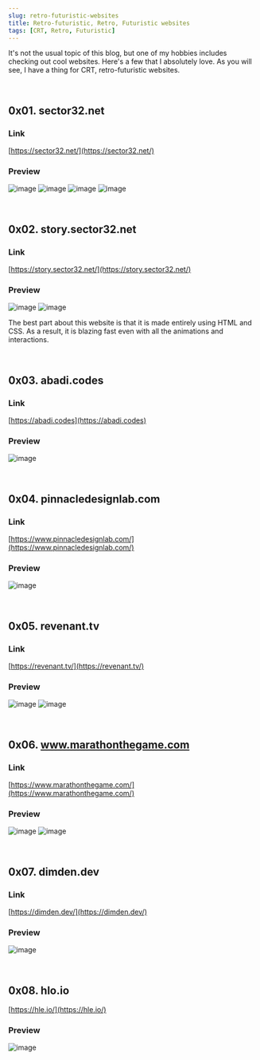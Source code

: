 ```yaml
---
slug: retro-futuristic-websites
title: Retro-futuristic, Retro, Futuristic websites
tags: [CRT, Retro, Futuristic]
---
```


It's not the usual topic of this blog, but one of my hobbies includes checking out cool websites. 
Here's a few that I absolutely love. 
As you will see, I have a thing for CRT, retro-futuristic websites.

<!-- truncate -->

&nbsp;

## 0x01. sector32.net

### Link
[https://sector32.net/](https://sector32.net/)

### Preview
![image](https://github.com/Kunull/Blog/assets/110326359/165f8e43-0cdc-45e5-b55e-1ac2ee8cb557)
![image](https://github.com/Kunull/Blog/assets/110326359/b0308798-885a-4544-a430-b6e6585dafe7)
![image](https://github.com/Kunull/Blog/assets/110326359/ab7e15da-91d5-49fb-87f8-ea2d0b19a6a3)
![image](https://github.com/Kunull/Blog/assets/110326359/beb2a0b6-afa7-483f-aed3-1614be76aca9)

&nbsp;

## 0x02. story.sector32.net

### Link
[https://story.sector32.net/](https://story.sector32.net/)

### Preview
![image](https://github.com/Kunull/Blog/assets/110326359/857d6a32-b9a2-458a-803f-f43d15f49d04)
![image](https://github.com/Kunull/Blog/assets/110326359/b13a9c2d-ecf8-4422-9617-765e0215f4de)

The best part about this website is that it is made entirely using HTML and CSS. As a result, it is blazing fast even with all the animations and interactions.

&nbsp;

## 0x03. abadi.codes

### Link
[https://abadi.codes](https://abadi.codes)

### Preview
![image](https://github.com/Kunull/Blog/assets/110326359/c949f918-651d-412b-8fac-71742d6bfcc7)

&nbsp;

## 0x04. pinnacledesignlab.com

### Link
[https://www.pinnacledesignlab.com/](https://www.pinnacledesignlab.com/)

### Preview
![image](https://github.com/Kunull/Blog/assets/110326359/9b6085c8-7e3c-4c10-b178-f5fc900f1a27)

&nbsp;

## 0x05. revenant.tv

### Link
[https://revenant.tv/](https://revenant.tv/)

### Preview
![image](https://github.com/Kunull/Blog/assets/110326359/99e479d6-708b-4cbb-8ee8-4d8eeb4e8dcd)
![image](https://github.com/Kunull/Blog/assets/110326359/774b2bd5-e17a-49a2-834c-a81cf407f5e0)

&nbsp;

## 0x06. www.marathonthegame.com

### Link
[https://www.marathonthegame.com/](https://www.marathonthegame.com/)

### Preview
![image](https://github.com/Kunull/Blog/assets/110326359/64ec6390-b2f6-4442-b880-d7c2f511d1fe)
![image](https://github.com/Kunull/Blog/assets/110326359/89851f67-6686-41b7-b895-7300fb8ce3d6)

&nbsp;

## 0x07. dimden.dev

### Link
[https://dimden.dev/](https://dimden.dev/)

### Preview
![image](https://github.com/Kunull/Blog/assets/110326359/a3e99537-c28f-4012-97c3-bb4309404a62)

&nbsp;

## 0x08. hlo.io
[https://hle.io/](https://hle.io/)

### Preview
![image](https://github.com/Kunull/Blog/assets/110326359/4f3bd8b6-b898-4216-8e36-93ac53b0cdf9)
